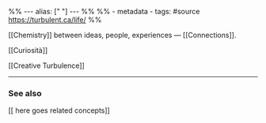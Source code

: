 %% ---
alias: [" "]
--- %%
%% - metadata
	- tags: #source https://turbulent.ca/life/
%%

[[Chemistry]] between ideas, people, experiences — [[Connections]].

[[Curiosità]]

[[Creative Turbulence]]

-------------
### See also
[[ here goes related concepts]]
